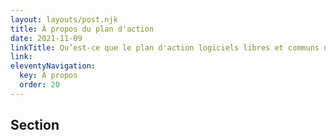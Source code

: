 ```yaml
---
layout: layouts/post.njk
title: À propos du plan d'action
date: 2021-11-09
linkTitle: Qu’est-ce que le plan d'action logiciels libres et communs numériques ?
link: 
eleventyNavigation:
  key: À propos
  order: 20
---
```


## Section

<!-- <div class="fr-table fr-table--bordered">
     <table>
     </table>
     </div> -->

<!-- <h3 class="fr-fi-arrow-right-line fr-link--icon-left">Les objectifs</h3> -->
